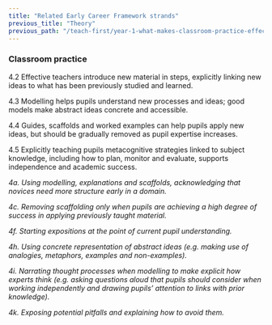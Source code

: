 ```yaml
---
title: "Related Early Career Framework strands"
previous_title: "Theory"
previous_path: "/teach-first/year-1-what-makes-classroom-practice-effective/spring-week-2-ect-theory"
---
```


### Classroom practice

4.2 Effective teachers introduce new material in steps, explicitly linking new ideas to what has been previously studied and learned.

4.3 Modelling helps pupils understand new processes and ideas; good models make abstract ideas concrete and accessible.

4.4 Guides, scaffolds and worked examples can help pupils apply new ideas, but should be gradually removed as pupil expertise increases.

4.5 Explicitly teaching pupils metacognitive strategies linked to subject knowledge, including how to plan, monitor and evaluate, supports independence and academic success.

_4a. Using modelling, explanations and scaffolds, acknowledging that novices need more structure early in a domain._

_4c. Removing scaffolding only when pupils are achieving a high degree of success in applying previously taught material._

_4f. Starting expositions at the point of current pupil understanding._

_4h. Using concrete representation of abstract ideas (e.g. making use of analogies, metaphors, examples and non-examples)._

_4i. Narrating thought processes when modelling to make explicit how experts think (e.g. asking questions aloud that pupils should consider when working independently and drawing pupils’ attention to links with prior knowledge)._

_4k. Exposing potential pitfalls and explaining how to avoid them._

